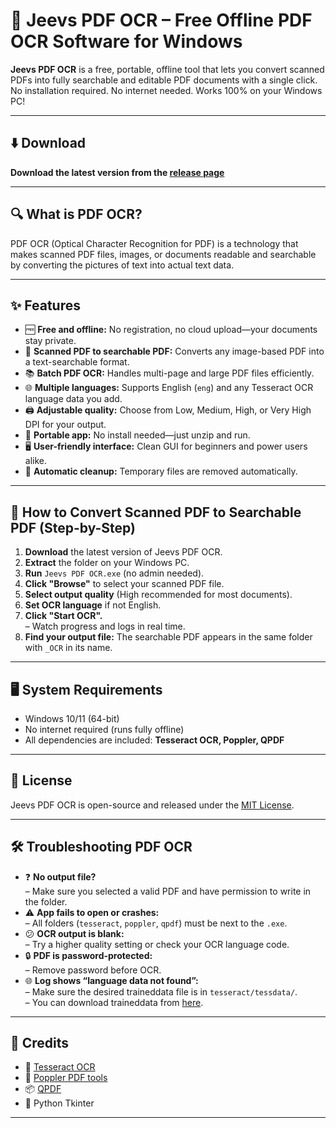 <h1>🧠 Jeevs PDF OCR – Free Offline PDF OCR Software for Windows</h1>

<p><strong>Jeevs PDF OCR</strong> is a free, portable, offline tool that lets you convert scanned PDFs into fully searchable and editable PDF documents with a single click.<br>
No installation required. No internet needed. Works 100% on your Windows PC!</p>

<hr>

<h2>⬇️ Download</h2>
<p>
  <strong>Download the latest version from the 
    <a href="https://github.com/jeevanandham572/Jeevs-PDF-OCR-/releases/tag/v1.0.0">release page</a>
  </strong>
</p>

<hr>

<h2>🔍 What is PDF OCR?</h2>
<p>
PDF OCR (Optical Character Recognition for PDF) is a technology that makes scanned PDF files, images, or documents readable and searchable by converting the pictures of text into actual text data.
</p>

<hr>

<h2>✨ Features</h2>
<ul>
  <li>🆓 <strong>Free and offline:</strong> No registration, no cloud upload—your documents stay private.</li>
  <li>🔎 <strong>Scanned PDF to searchable PDF:</strong> Converts any image-based PDF into a text-searchable format.</li>
  <li>📚 <strong>Batch PDF OCR:</strong> Handles multi-page and large PDF files efficiently.</li>
  <li>🌐 <strong>Multiple languages:</strong> Supports English (<code>eng</code>) and any Tesseract OCR language data you add.</li>
  <li>🖨️ <strong>Adjustable quality:</strong> Choose from Low, Medium, High, or Very High DPI for your output.</li>
  <li>💾 <strong>Portable app:</strong> No install needed—just unzip and run.</li>
  <li>🖥️ <strong>User-friendly interface:</strong> Clean GUI for beginners and power users alike.</li>
  <li>🧹 <strong>Automatic cleanup:</strong> Temporary files are removed automatically.</li>
</ul>

<hr>

<h2>🚀 How to Convert Scanned PDF to Searchable PDF (Step-by-Step)</h2>
<ol>
  <li><strong>Download</strong> the latest version of Jeevs PDF OCR.</li>
  <li><strong>Extract</strong> the folder on your Windows PC.</li>
  <li><strong>Run</strong> <code>Jeevs PDF OCR.exe</code> (no admin needed).</li>
  <li><strong>Click "Browse"</strong> to select your scanned PDF file.</li>
  <li><strong>Select output quality</strong> (High recommended for most documents).</li>
  <li><strong>Set OCR language</strong> if not English.</li>
  <li><strong>Click "Start OCR".</strong> <br>
      – Watch progress and logs in real time.
  </li>
  <li><strong>Find your output file:</strong> The searchable PDF appears in the same folder with <code>_OCR</code> in its name.</li>
</ol>

<hr>

<h2>🖥️ System Requirements</h2>
<ul>
  <li>Windows 10/11 (64-bit)</li>
  <li>No internet required (runs fully offline)</li>
  <li>All dependencies are included: <strong>Tesseract OCR, Poppler, QPDF</strong></li>
</ul>

<hr>

<h2>📝 License</h2>
<p>Jeevs PDF OCR is open-source and released under the <a href="https://opensource.org/licenses/MIT" target="_blank">MIT License</a>.</p>

<hr>

<h2>🛠️ Troubleshooting PDF OCR</h2>
<ul>
  <li>❓ <strong>No output file?</strong><br>
    – Make sure you selected a valid PDF and have permission to write in the folder.
  </li>
  <li>⚠️ <strong>App fails to open or crashes:</strong><br>
    – All folders (<code>tesseract</code>, <code>poppler</code>, <code>qpdf</code>) must be next to the <code>.exe</code>.
  </li>
  <li>😕 <strong>OCR output is blank:</strong><br>
    – Try a higher quality setting or check your OCR language code.
  </li>
  <li>🔒 <strong>PDF is password-protected:</strong><br>
    – Remove password before OCR.
  </li>
  <li>🌐 <strong>Log shows “language data not found”:</strong><br>
    – Make sure the desired traineddata file is in <code>tesseract/tessdata/</code>.<br>
    – You can download traineddata from <a href="https://github.com/tesseract-ocr/tessdata" target="_blank">here</a>.
  </li>
</ul>

<hr>

<h2>🤝 Credits</h2>
<ul>
  <li>📝 <a href="https://github.com/tesseract-ocr/tesseract" target="_blank">Tesseract OCR</a></li>
  <li>📖 <a href="https://poppler.freedesktop.org/" target="_blank">Poppler PDF tools</a></li>
  <li>📦 <a href="https://github.com/qpdf/qpdf" target="_blank">QPDF</a></li>
  <li>🐍 Python Tkinter</li>
</ul>

<hr>

